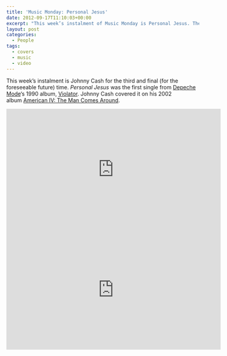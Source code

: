```yaml
---
title: 'Music Monday: Personal Jesus'
date: 2012-09-17T11:10:03+00:00
excerpt: "This week’s instalment of Music Monday is Personal Jesus. The 1990 original by Depeche Mode and the 2002 cover by Johnny Cash."
layout: post
categories:
  - People
tags:
  - covers
  - music
  - video
---
```

This week&#8217;s instalment is Johnny Cash for the third and final (for the foreseeable future) time. _Personal Jesus_ was the first single from [Depeche Mode](http://oldsite.depechemode.com/)&#8216;s 1990 album, [Violator](http://oldsite.depechemode.com/discography/albums/11_violator.html). Johnny Cash covered it on his 2002 album [American IV: The Man Comes Around](http://en.wikipedia.org/wiki/American_IV:_The_Man_Comes_Around).

<div class="video-container">
	<iframe width="560" height="315" src="https://www.youtube.com/embed/u1xrNaTO1bI" frameborder="0" allowfullscreen></iframe>
</div>

<div class="video-container">
	<iframe width="560" height="315" src="https://www.youtube.com/embed/6OcoDIrbMtY" frameborder="0" allowfullscreen></iframe>
</div>